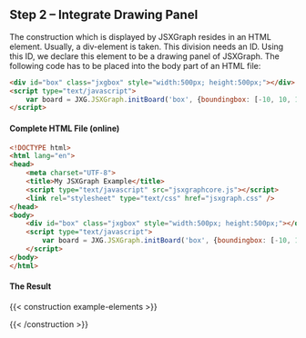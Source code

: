 ## Step 2 – Integrate Drawing Panel

The construction which is displayed by JSXGraph resides in an HTML element.
Usually, a div-element is taken.
This division needs an ID.
Using this ID, we declare this element to be a drawing panel of JSXGraph.
The following code has to be placed into the body part of an HTML file:

```html
<div id="box" class="jxgbox" style="width:500px; height:500px;"></div>
<script type="text/javascript">
    var board = JXG.JSXGraph.initBoard('box', {boundingbox: [-10, 10, 10, -10], axis:true});
</script>
```

#### Complete HTML File (online)

```html
<!DOCTYPE html>
<html lang="en">
<head>
    <meta charset="UTF-8">
    <title>My JSXGraph Example</title>
    <script type="text/javascript" src="jsxgraphcore.js"></script>
    <link rel="stylesheet" type="text/css" href="jsxgraph.css" />
</head>
<body>
    <div id="box" class="jxgbox" style="width:500px; height:500px;"></div>
    <script type="text/javascript">
        var board = JXG.JSXGraph.initBoard('box', {boundingbox: [-10, 10, 10, -10], axis:true});
    </script>
</body>
</html>
```

#### The Result

{{< construction example-elements >}}
<script type = "text/javascript">
    (function () {
        const BOARDID = 'example-elements';
        const board = JXG.JSXGraph.initBoard(BOARDID, {boundingbox: [-10, 10, 10, -10], axis:true});
    })();
</script> 
{{< /construction >}}
